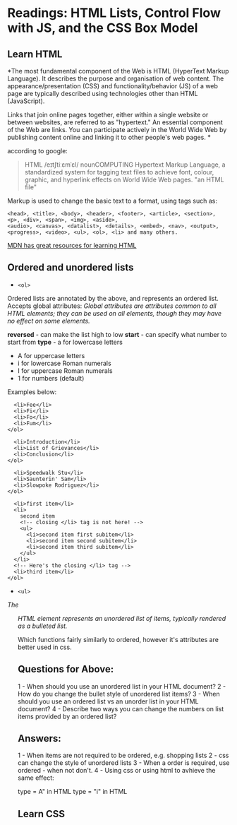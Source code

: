 # Readings: HTML Lists, Control Flow with JS, and the CSS Box Model 

## Learn HTML

*The most fundamental component of the Web is HTML (HyperText Markup Language). It describes the purpose and organisation of 
web content. The appearance/presentation (CSS) and functionality/behavior (JS) of a web page are typically described 
using technologies other than HTML (JavaScript).

Links that join online pages together, either within a single website or between websites, are referred to as "hypertext." 
An essential component of the Web are links. You can participate actively in the World Wide Web by publishing content
online and linking it to other people's web pages. * 

according to google: 

> HTML
> /eɪtʃtiːɛmˈɛl/
> nounCOMPUTING
> Hypertext Markup Language, a standardized system for tagging text files to achieve font, colour, graphic, and hyperlink effects on World Wide Web pages.
> "an HTML file"

Markup is used to change the basic text to a format, using tags such as:

```
<head>, <title>, <body>, <header>, <footer>, <article>, <section>, <p>, <div>, <span>, <img>, <aside>, 
<audio>, <canvas>, <datalist>, <details>, <embed>, <nav>, <output>, <progress>, <video>, <ul>, <ol>, <li> and many others.
 ```
 
[MDN has great resources for learning HTML](https://developer.mozilla.org/en-US/docs/Web/HTML)

## Ordered and unordered lists

- ``` <ol> ```

Ordered lists are annotated by the above, and represents an ordered list. Accepts global attributes: *Global attributes are attributes common to all HTML elements; they can be used on all elements, though they may have no effect on some elements.* 

**reversed** - can make the list high to low
**start** - can specify what number to start from
**type** - a for lowercase letters
+ A for uppercase letters
+ i for lowercase Roman numerals
+ I for uppercase Roman numerals
+ 1 for numbers (default)

Examples below:

``` <ol>
  <li>Fee</li>
  <li>Fi</li>
  <li>Fo</li>
  <li>Fum</li>
</ol>

``` 

``` <ol type="i">
  <li>Introduction</li>
  <li>List of Grievances</li>
  <li>Conclusion</li>
</ol>

```

``` <ol start="4">
  <li>Speedwalk Stu</li>
  <li>Saunterin' Sam</li>
  <li>Slowpoke Rodriguez</li>
</ol>
```

``` <ol>
  <li>first item</li>
  <li>
    second item
    <!-- closing </li> tag is not here! -->
    <ul>
      <li>second item first subitem</li>
      <li>second item second subitem</li>
      <li>second item third subitem</li>
    </ul>
  </li>
  <!-- Here's the closing </li> tag -->
  <li>third item</li>
</ol>

```

- ``` <ul> ```

*The <ul> HTML element represents an unordered list of items, typically rendered as a bulleted list.*

 Which functions fairly similarly to ordered, however it's attributes are better used in css.
 
 ## Questions for Above: 
 
1 - When should you use an unordered list in your HTML document?
2 - How do you change the bullet style of unordered list items?
3 - When should you use an ordered list vs an unorder list in your HTML document?
4 - Describe two ways you can change the numbers on list items provided by an ordered list?
 
 
 ## Answers:
 
 1 - When items are not required to be ordered, e.g. shopping lists
 2 - css can change the style of unordered lists
 3 - When a order is required, use ordered - when not don't.
 4 - Using css or using html to avhieve the same effect:
 
type = A" in HTML
type = "i" in HTML
 
## Learn CSS
 
